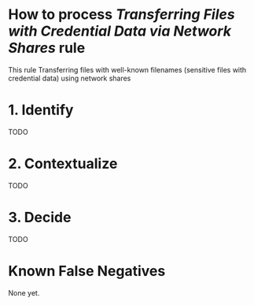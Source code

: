# How to process *Transferring Files with Credential Data via Network Shares* rule
This rule Transferring files with well-known filenames (sensitive files with credential data) using network shares

# 1. Identify
TODO

# 2. Contextualize
TODO

# 3. Decide
TODO

# Known False Negatives
None yet.
